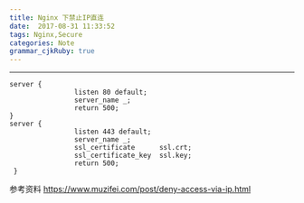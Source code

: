 ```yaml
---
title: Nginx 下禁止IP直连
date:  2017-08-31 11:33:52
tags: Nginx,Secure
categories: Note
grammar_cjkRuby: true
---
```




<!-- more -->

---

``` nginx
server {
                listen 80 default;
                server_name _;
                return 500;
}
server {
                listen 443 default;
                server_name _;
                ssl_certificate      ssl.crt;
                ssl_certificate_key  ssl.key;
                return 500;
 }
```


参考资料
https://www.muzifei.com/post/deny-access-via-ip.html